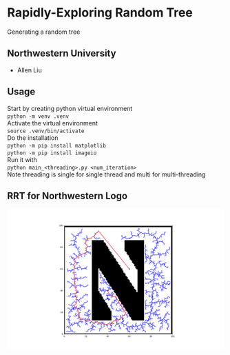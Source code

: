 # Rapidly-Exploring Random Tree
Generating a random tree
## Northwestern University
 - Allen Liu

## Usage
Start by creating python virtual environment <br/>
`python -m venv .venv` <br/>
Activate the virtual environment <br/>
`source .venv/bin/activate`<br/>
Do the installation <br/>
`python -m pip install matplotlib` <br/>
`python -m pip install imageio` <br/>
Run it with <br/>
`python main_<threading>.py <num_iteration>` <br/>
Note threading is single for single thread and multi for multi-threading

## RRT for Northwestern Logo
![sample output](https://github.com/nu-jliu/hackathon_RRT/blob/main/Figure_1.png?raw=true)